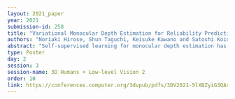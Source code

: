 ```yaml
---
layout: 2021_paper
year: 2021
submission-id: 258
title: "Variational Monocular Depth Estimation for Reliability Prediction"
authors: "Noriaki Hirose, Shun Taguchi, Keisuke Kawano and Satoshi Koide"
abstract: "Self-supervised learning for monocular depth estimation has been widely investigated as an alternative to the supervised learning approach. Uncertainty estimation in depth estimation is a crucial problem for applications, such as autonomous driving, in detecting unreliable depth. In this study, we propose a variational model to estimate depth uncertainty in self-supervised learning. Our approach leverages time-series images to handle the depth distribution from appearance variations in training. We introduce the Mahalanobis--Wasserstein distance between two consecutive frames to learn the uncertainty. In inference, our method estimates the uncertainty map and the depth image at each pixel from a single image. In experiments on KITTI, Make3D, and DIODE datasets, we show that our model achieves better uncertainty estimation than previous approaches as well as high accuracy of depth estimation."
type: Poster
day: 2
session: 3
session-name: 3D Humans + Low-level Vision 2
order: 10
link: https://conferences.computer.org/3dvpub/pdfs/3DV2021-5lXBZyiG3QAsRBKXHIjqU8/268800a637/268800a637.pdf
---
```

